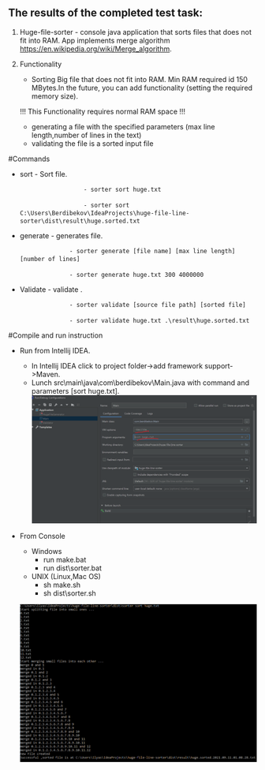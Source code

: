 
 The results of the completed test task:
 -
 1. Huge-file-sorter - console java application that sorts files that does not fit into RAM. 
 App implements merge algorithm https://en.wikipedia.org/wiki/Merge_algorithm.

 1. Functionality
    - Sorting Big file that does not fit into RAM. Min RAM required id 150 MBytes.In the future,
    you can add functionality (setting the required memory size).

    !!! This Functionality requires normal RAM space !!!
    - generating a file with the specified parameters (max line length,number of lines in the text)
    - validating the file is a sorted input file


#Commands

+ sort              - Sort file. 

                        - sorter sort huge.txt
                        
                        - sorter sort C:\Users\Berdibekov\IdeaProjects\huge-file-line-sorter\dist\result\huge.sorted.txt
                       

+ generate          - generates file.

                    - sorter generate [file name] [max line length] [number of lines]
                    
                    - sorter generate huge.txt 300 4000000

+ Validate      - validate .

                    - sorter validate [source file path] [sorted file]
                    
                    - sorter validate huge.txt .\result\huge.sorted.txt

#Compile and run instruction

- Run from Intellij IDEA.
    - In Intellij IDEA click to project folder->add framework support->Maven.
    - Lunch src\main\java\com\berdibekov\Main.java with command and parameters [sort huge.txt].
    ![](docs/IDEA.png)

- From Console
    - Windows
        - run make.bat
        - run dist\sorter.bat
    - UNIX (Linux,Mac OS)
        - sh make.sh
        - sh dist\sorter.sh
    
    
   ![](docs/terminal.png)    